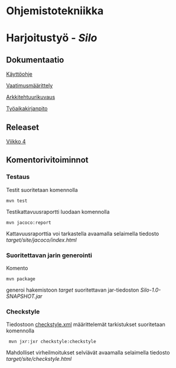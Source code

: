 # **Ohjemistotekniikka**

# **Harjoitustyö - _Silo_**

## Dokumentaatio
[Käyttöohje](https://github.com/iisu36/ot-harjoitustyo/blob/master/dokumentaatio/kayttoohje.md)

[Vaatimusmäärittely](https://github.com/iisu36/ot-harjoitustyo/blob/master/dokumentaatio/vaatimusmaarittely.md)

[Arkkitehtuurikuvaus](https://github.com/iisu36/ot-harjoitustyo/blob/master/dokumentaatio/arkkitehtuurikuvaus.md)
<!--[Testausdokumentti](https://github.com/iisu36/ot-harjoitustyo/blob/master/dokumentaatio/testausdokumentti.md)-->
[Työaikakirjanpito](https://github.com/iisu36/ot-harjoitustyo/blob/master/dokumentaatio/tyoaikakirjanpito.md)

## Releaset

[Viikko 4](https://github.com/iisu36/ot-harjoitustyo/releases/tag/viikko4)

## Komentorivitoiminnot

### Testaus

Testit suoritetaan komennolla

```
mvn test
```

Testikattavuusraportti luodaan komennolla

```
mvn jacoco:report
```

Kattavuusraporttia voi tarkastella avaamalla selaimella tiedosto _target/site/jacoco/index.html_

### Suoritettavan jarin generointi

Komento

```
mvn package
```

generoi hakemistoon _target_ suoritettavan jar-tiedoston _Silo-1.0-SNAPSHOT.jar_

<!--### JavaDoc

JavaDoc generoidaan komennolla

```
mvn javadoc:javadoc
```

JavaDocia voi tarkastella avaamalla selaimella tiedosto _target/site/apidocs/index.html_-->

### Checkstyle

Tiedostoon [checkstyle.xml](https://github.com/iisu36/ot-harjoitustyo/blob/master/Silo/checkstyle.xml) määrittelemät tarkistukset suoritetaan komennolla

```
 mvn jxr:jxr checkstyle:checkstyle
```

Mahdolliset virheilmoitukset selviävät avaamalla selaimella tiedosto _target/site/checkstyle.html_
